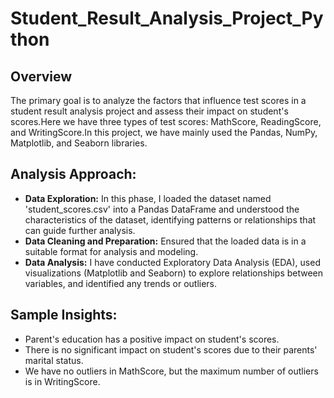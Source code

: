 # Student_Result_Analysis_Project_Python

## Overview
The primary goal is to analyze the factors that influence test scores in a student result analysis project and assess their impact on student's scores.Here we have three types of test scores: MathScore, ReadingScore, and WritingScore.In this project, we have mainly used the Pandas, NumPy, Matplotlib, and Seaborn libraries.

## Analysis Approach:
* **Data Exploration:** In this phase, I loaded the dataset named 'student_scores.csv' into a Pandas DataFrame and understood the characteristics of the dataset, identifying patterns or relationships that can guide further analysis.
* **Data Cleaning and Preparation:** Ensured that the loaded data is in a suitable format for analysis and modeling.
* **Data Analysis:** I have conducted Exploratory Data Analysis (EDA), used visualizations (Matplotlib and Seaborn) to explore relationships between variables, and identified any trends or outliers.

## Sample Insights:
* Parent's education has a positive impact on student's scores.
* There is no significant impact on student's scores due to their parents' marital status.
* We have no outliers in MathScore, but the maximum number of outliers is in WritingScore.




  







